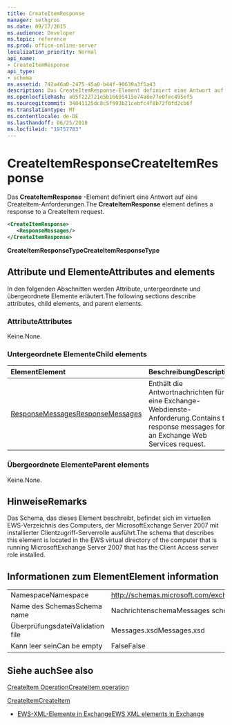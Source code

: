 ```yaml
---
title: CreateItemResponse
manager: sethgros
ms.date: 09/17/2015
ms.audience: Developer
ms.topic: reference
ms.prod: office-online-server
localization_priority: Normal
api_name:
- CreateItemResponse
api_type:
- schema
ms.assetid: 742a46a0-2475-45a0-b44f-90639a3f5a43
description: Das CreateItemResponse-Element definiert eine Antwort auf eine CreateItem-Anforderungen.
ms.openlocfilehash: a05f222721e5b16695415e74a8e77e0fec495ef5
ms.sourcegitcommit: 34041125dc8c5f993b21cebfc4f8b72f0fd2cb6f
ms.translationtype: MT
ms.contentlocale: de-DE
ms.lasthandoff: 06/25/2018
ms.locfileid: "19757783"
---
```

# <a name="createitemresponse"></a><span data-ttu-id="2aed3-103">CreateItemResponse</span><span class="sxs-lookup"><span data-stu-id="2aed3-103">CreateItemResponse</span></span>

<span data-ttu-id="2aed3-104">Das **CreateItemResponse** -Element definiert eine Antwort auf eine CreateItem-Anforderungen.</span><span class="sxs-lookup"><span data-stu-id="2aed3-104">The **CreateItemResponse** element defines a response to a CreateItem request.</span></span> 
  
```xml
<CreateItemResponse>
   <ResponseMessages/>
</CreateItemResponse>
```

 <span data-ttu-id="2aed3-105">**CreateItemResponseType**</span><span class="sxs-lookup"><span data-stu-id="2aed3-105">**CreateItemResponseType**</span></span>
## <a name="attributes-and-elements"></a><span data-ttu-id="2aed3-106">Attribute und Elemente</span><span class="sxs-lookup"><span data-stu-id="2aed3-106">Attributes and elements</span></span>

<span data-ttu-id="2aed3-107">In den folgenden Abschnitten werden Attribute, untergeordnete und übergeordnete Elemente erläutert.</span><span class="sxs-lookup"><span data-stu-id="2aed3-107">The following sections describe attributes, child elements, and parent elements.</span></span>
  
### <a name="attributes"></a><span data-ttu-id="2aed3-108">Attribute</span><span class="sxs-lookup"><span data-stu-id="2aed3-108">Attributes</span></span>

<span data-ttu-id="2aed3-109">Keine.</span><span class="sxs-lookup"><span data-stu-id="2aed3-109">None.</span></span>
  
### <a name="child-elements"></a><span data-ttu-id="2aed3-110">Untergeordnete Elemente</span><span class="sxs-lookup"><span data-stu-id="2aed3-110">Child elements</span></span>

|<span data-ttu-id="2aed3-111">**Element**</span><span class="sxs-lookup"><span data-stu-id="2aed3-111">**Element**</span></span>|<span data-ttu-id="2aed3-112">**Beschreibung**</span><span class="sxs-lookup"><span data-stu-id="2aed3-112">**Description**</span></span>|
|:-----|:-----|
|[<span data-ttu-id="2aed3-113">ResponseMessages</span><span class="sxs-lookup"><span data-stu-id="2aed3-113">ResponseMessages</span></span>](responsemessages.md) <br/> |<span data-ttu-id="2aed3-114">Enthält die Antwortnachrichten für eine Exchange-Webdienste-Anforderung.</span><span class="sxs-lookup"><span data-stu-id="2aed3-114">Contains the response messages for an Exchange Web Services request.</span></span>  <br/> |
   
### <a name="parent-elements"></a><span data-ttu-id="2aed3-115">Übergeordnete Elemente</span><span class="sxs-lookup"><span data-stu-id="2aed3-115">Parent elements</span></span>

<span data-ttu-id="2aed3-116">Keine.</span><span class="sxs-lookup"><span data-stu-id="2aed3-116">None.</span></span>
  
## <a name="remarks"></a><span data-ttu-id="2aed3-117">Hinweise</span><span class="sxs-lookup"><span data-stu-id="2aed3-117">Remarks</span></span>

<span data-ttu-id="2aed3-118">Das Schema, das dieses Element beschreibt, befindet sich im virtuellen EWS-Verzeichnis des Computers, der MicrosoftExchange Server 2007 mit installierter Clientzugriff-Serverrolle ausführt.</span><span class="sxs-lookup"><span data-stu-id="2aed3-118">The schema that describes this element is located in the EWS virtual directory of the computer that is running MicrosoftExchange Server 2007 that has the Client Access server role installed.</span></span>
  
## <a name="element-information"></a><span data-ttu-id="2aed3-119">Informationen zum Element</span><span class="sxs-lookup"><span data-stu-id="2aed3-119">Element information</span></span>

|||
|:-----|:-----|
|<span data-ttu-id="2aed3-120">Namespace</span><span class="sxs-lookup"><span data-stu-id="2aed3-120">Namespace</span></span>  <br/> |http://schemas.microsoft.com/exchange/services/2006/messages  <br/> |
|<span data-ttu-id="2aed3-121">Name des Schemas</span><span class="sxs-lookup"><span data-stu-id="2aed3-121">Schema name</span></span>  <br/> |<span data-ttu-id="2aed3-122">Nachrichtenschema</span><span class="sxs-lookup"><span data-stu-id="2aed3-122">Messages schema</span></span>  <br/> |
|<span data-ttu-id="2aed3-123">Überprüfungsdatei</span><span class="sxs-lookup"><span data-stu-id="2aed3-123">Validation file</span></span>  <br/> |<span data-ttu-id="2aed3-124">Messages.xsd</span><span class="sxs-lookup"><span data-stu-id="2aed3-124">Messages.xsd</span></span>  <br/> |
|<span data-ttu-id="2aed3-125">Kann leer sein</span><span class="sxs-lookup"><span data-stu-id="2aed3-125">Can be empty</span></span>  <br/> |<span data-ttu-id="2aed3-126">False</span><span class="sxs-lookup"><span data-stu-id="2aed3-126">False</span></span>  <br/> |
   
## <a name="see-also"></a><span data-ttu-id="2aed3-127">Siehe auch</span><span class="sxs-lookup"><span data-stu-id="2aed3-127">See also</span></span>



[<span data-ttu-id="2aed3-128">CreateItem Operation</span><span class="sxs-lookup"><span data-stu-id="2aed3-128">CreateItem operation</span></span>](createitem-operation.md)
  
[<span data-ttu-id="2aed3-129">CreateItem</span><span class="sxs-lookup"><span data-stu-id="2aed3-129">CreateItem</span></span>](createitem.md)


- [<span data-ttu-id="2aed3-130">EWS-XML-Elemente in Exchange</span><span class="sxs-lookup"><span data-stu-id="2aed3-130">EWS XML elements in Exchange</span></span>](ews-xml-elements-in-exchange.md)

